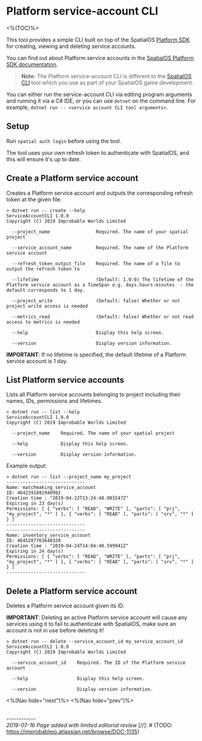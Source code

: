 # Platform service-account CLI
<%(TOC)%>

This tool provides a simple CLI built on top of the SpatialOS [Platform
SDK](https://docs.improbable.io/reference/latest/platform-sdk/introduction) for creating, viewing and
deleting service accounts.

You can find out about Platform service accounts in the [SpatialOS Platform SDK documentation](https://docs.improbable.io/reference/latest/platform-sdk/reference/service-accounts#service-accounts).

>**Note:** The Platform service-account CLI is different to the [SpatialOS CLI](https://docs.improbable.io/reference/latest/shared/spatialos-cli-introduction) tool which you use as part of your SpatialOS game development.


You can either run the service-account CLI via editing program arguments and running it via a C# IDE, or you can
use `dotnet` on the command line. For example,  `dotnet run -- <service account CLI tool arguments>`.

## Setup

Run `spatial auth login` before using the tool.

The tool uses your _own_ refresh token to authenticate with SpatialOS, and this will ensure it's up to
date.

## Create a Platform service account

Creates a Platform service account and outputs the corresponding refresh token at the given file.

```
> dotnet run -- create --help
ServiceAccountCLI 1.0.0
Copyright (C) 2019 Improbable Worlds Limited

  --project_name                 Required. The name of your spatial project

  --service_account_name         Required. The name of the Platform service account

  --refresh_token_output_file    Required. The name of a file to output the refresh token to

  --lifetime                     (Default: 1.0:0) The lifetime of the Platform service account as a TimeSpan e.g. days.hours:minutes  - the default corresponds to 1 day.

  --project_write                (Default: false) Whether or not project write access is needed

  --metrics_read                 (Default: false) Whether or not read access to metrics is needed

  --help                         Display this help screen.

  --version                      Display version information.
```

**IMPORTANT**: If no lifetime is specified, the default lifetime of a Platform service account is 1 day.

## List Platform service accounts

Lists all Platform service accounts belonging to project including their names, IDs, permissions and
lifetimes.

```
> dotnet run -- list --help
ServiceAccountCLI 1.0.0
Copyright (C) 2019 Improbable Worlds Limited

  --project_name    Required. The name of your spatial project

  --help            Display this help screen.

  --version         Display version information.
```

Example output:

```
> dotnet run -- list --project_name my_project
-----------------------------
Name: matchmaking_service_account
ID: 4642391881940992
Creation time : "2019-04-22T13:24:48.903247Z"
Expiring in 23 day(s)
Permissions: [ { "verbs": [ "READ", "WRITE" ], "parts": [ "prj", "my_project", "*" ] }, { "verbs": [ "READ" ], "parts": [ "srv", "*" ] } ]
-----------------------------
-----------------------------
Name: inventory_service_account
ID: 4645287763640320
Creation time : "2019-04-24T14:04:40.599941Z"
Expiring in 24 day(s)
Permissions: [ { "verbs": [ "READ", "WRITE" ], "parts": [ "prj", "my_project", "*" ] }, { "verbs": [ "READ" ], "parts": [ "srv", "*" ] } ]
-----------------------------
```

## Delete a Platform service account

Deletes a Platform service account given its ID.

**IMPORTANT**: Deleting an active Platform service account will cause any services using it to fail to authenticate
with SpatialOS, make sure an account is not in use before deleting it!

```
> dotnet run -- delete --service_account_id my_service_account_id
ServiceAccountCLI 1.0.0
Copyright (C) 2019 Improbable Worlds Limited

  --service_account_id    Required. The ID of the Platform service account

  --help                  Display this help screen.

  --version               Display version information.
```


<%(Nav hide="next")%>
<%(Nav hide="prev")%>

<br/>------------<br/>
_2019-07-16 Page added with limited editorial review_
[//]: # (TODO: https://improbableio.atlassian.net/browse/DOC-1135)
